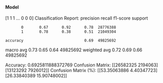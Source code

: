 #### Model
[1 1 1 ... 0 0 0]
Classification Report:
              precision    recall  f1-score   support

           0       0.67      0.92      0.78  28776388
           1       0.78      0.38      0.51  21049304

    accuracy                           0.69  49825692
   macro avg       0.73      0.65      0.64  49825692
weighted avg       0.72      0.69      0.66  49825692

Accuracy: 0.6925811888372769
Confusion Matrix:
[[26582325  2194063]
 [13123292  7926012]]
Confusion Matrix (%):
[[53.35063886  4.40347723]
 [26.33840389 15.90748002]]
